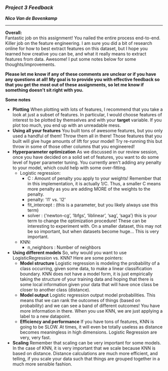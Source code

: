 ### ***Project 3 Feedback***

***Nico Van de Bovenkamp***

***

**Overall:**  
Fantastic job on this assignment! You nailed the entire process end-to-end. Killer job on the feature engineering. I am sure you did a bit of research online for how to best extract features on this dataset, but I hope you learned how creative you can be, and what it really means to extract features from data. Awesome! I put some notes below for some thoughts/improvements.

**Please let me know if any of these comments are unclear or if you have any questions at all! My goal is to provide you with effective feedback so that you get the most out of these assignments, so let me know if something doesn't sit right with you.**

**Some notes**  

* **Plotting**  When plotting with lots of features, I recommend that you take a look at just a subset of features. In particular, I would choose features of interest to be plotted by themselves and with your **target** variable. If you plot too much, you end up with an unreadable mess.
* **Using all your features**  You built tons of awesome features, but you only used a handful of them! Throw them all in there! Those features that you built will give huge amounts of lift for your model! Try re-running this but throw in some of those other columns that you engineered!
* **Hyperparameter optimization**  As we discussed in our review session, once you have decided on a solid set of features, you want to do some level of hyper parameter tuning. You currently aren't adding any penalty to your model, which could help with some over-fitting.
    - Logistic regression:
        - C : Amount of penalty you apply to your weights! Remember that in this implementation, it is actually 1/C. Thus, a smaller C means more penalty as you are adding MORE of the weights to the penalty.
        - penalty: 'l1' vs. 'l2'
        - fit_intercept : (this is a parameter, but you likely always use this term)
        - solver : {‘newton-cg’, ‘lbfgs’, ‘liblinear’, ‘sag’, ‘saga’} this is your term to change the optimization procedure! These can be interesting to experiment with. On a smaller dataset, this may not be so important, but when datasets become huge... This is very important.
    - KNN:
        - n_neighbors : Number of neighbors
* **Using different models**  So, why would you want to use LogisticRegression vs. KNN? Here are some pointers:
    - **Model structure**  Logistic regression is modeling the probability of a class occurring, given some data, to make a linear classification boundary. KNN does not have a model form, it is just empirically taking the structure of your training data and hoping that there is some local information given your data that will have once class be closer to another class (distance).
    - **Model output**  Logistic regression output model probabilities. This means that we can rank the outcomes of things (based on probability) and we can see a band of different outcomes! You have more information in there. When you use KNN, we are just applying a label to a new datapoint.
    - **Efficiency and performance**  If you have tons of features, KNN is going to be SLOW. At times, it will even be totally useless as distance becomes meaningless in high dimensions. Logistic Regression are very, very fast.
* **Scaling**  Remember that scaling can be very important for some models. In the case of KNN, it is very important that we scale because KNN is based on distance. Distance calculations are much more efficient, and telling, if you scale your data such that things are grouped together in a much more sensible fashion.

